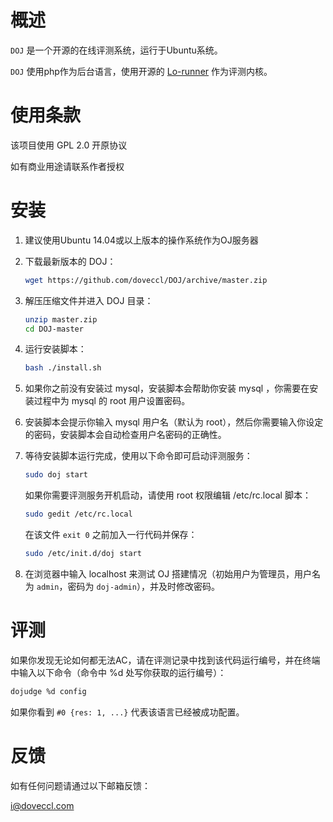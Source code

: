 # 概述

`DOJ` 是一个开源的在线评测系统，运行于Ubuntu系统。

`DOJ` 使用php作为后台语言，使用开源的 [Lo-runner](https://github.com/lodevil/Lo-runner) 作为评测内核。

# 使用条款

该项目使用 GPL 2.0 开原协议

如有商业用途请联系作者授权

# 安装

1. 建议使用Ubuntu 14.04或以上版本的操作系统作为OJ服务器

2. 下载最新版本的 DOJ：

	```bash
	wget https://github.com/doveccl/DOJ/archive/master.zip
	```

3. 解压压缩文件并进入 DOJ 目录：

	```bash
	unzip master.zip
	cd DOJ-master
	```

4. 运行安装脚本：

	```bash
	bash ./install.sh
	```

5. 如果你之前没有安装过 mysql，安装脚本会帮助你安装 mysql ，你需要在安装过程中为 mysql 的 root 用户设置密码。

6. 安装脚本会提示你输入 mysql 用户名（默认为 root），然后你需要输入你设定的密码，安装脚本会自动检查用户名密码的正确性。

7. 等待安装脚本运行完成，使用以下命令即可启动评测服务：
	
	```bash
	sudo doj start
	```
	
	如果你需要评测服务开机启动，请使用 root 权限编辑 /etc/rc.local 脚本：
	
	```bash
	sudo gedit /etc/rc.local
	```

	在该文件 `exit 0` 之前加入一行代码并保存：

	```bash
	sudo /etc/init.d/doj start
	```

8. 在浏览器中输入 localhost 来测试 OJ 搭建情况（初始用户为管理员，用户名为 `admin`，密码为 `doj-admin`），并及时修改密码。

# 评测

如果你发现无论如何都无法AC，请在评测记录中找到该代码运行编号，并在终端中输入以下命令（命令中 %d 处写你获取的运行编号）：

```bash
dojudge %d config
```

如果你看到 `#0 {res: 1, ...}` 代表该语言已经被成功配置。

# 反馈

如有任何问题请通过以下邮箱反馈：

[i@doveccl.com](mailto:i@doveccl.com)